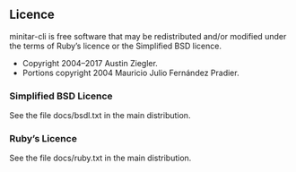 ## Licence

minitar-cli is free software that may be redistributed and/or modified under
the terms of Ruby’s licence or the Simplified BSD licence.

* Copyright 2004–2017 Austin Ziegler.
* Portions copyright 2004 Mauricio Julio Fernández Pradier.

### Simplified BSD Licence

See the file docs/bsdl.txt in the main distribution.

### Ruby’s Licence

See the file docs/ruby.txt in the main distribution.
